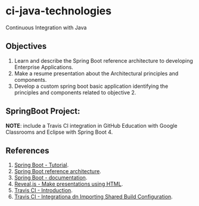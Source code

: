 # ci-java-technologies
Continuous Integration with Java

## Objectives

1. Learn and describe the Spring Boot reference architecture to developing Enterprise Applications.
2. Make a resume presentation about the Architectural principles and components.
3. Develop a custom spring boot basic application identifying the principles and components related to objective 2. 

## SpringBoot Project:

**NOTE**: include a Travis CI integration in GitHub Education with Google Classrooms and Eclipse with Spring Boot 4.

## References

1. [Spring Boot - Tutorial](https://www.educba.com/category/software-development/software-development-tutorials/spring-tutorial/).
2. [Spring Boot reference architecture](https://www.educba.com/spring-boot-architecture/).
3. [Spring Boot - documentation](https://docs.spring.io/spring-boot/docs/current/reference/htmlsingle/).
4. [Reveal.js - Make presentations using HTML](https://github.com/hakimel/reveal.js).
5. [Travis CI - Introduction](https://travis-ci.org/). 
6. [Travis CI - Integrationa dn Importing Shared Build Configuration](https://docs.travis-ci.com/user/build-config-imports/).
